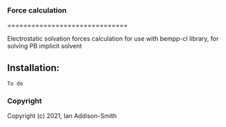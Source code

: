 ### Force calculation
==============================
 
Electrostatic solvation forces calculation for use with bempp-cl library, for solving PB implicit solvent 

## Installation:

```
To do
```

### Copyright

Copyright (c) 2021, Ian Addison-Smith
